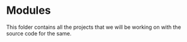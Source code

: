 # Modules

This folder contains all the projects that we will be working on with the source code for the same.
